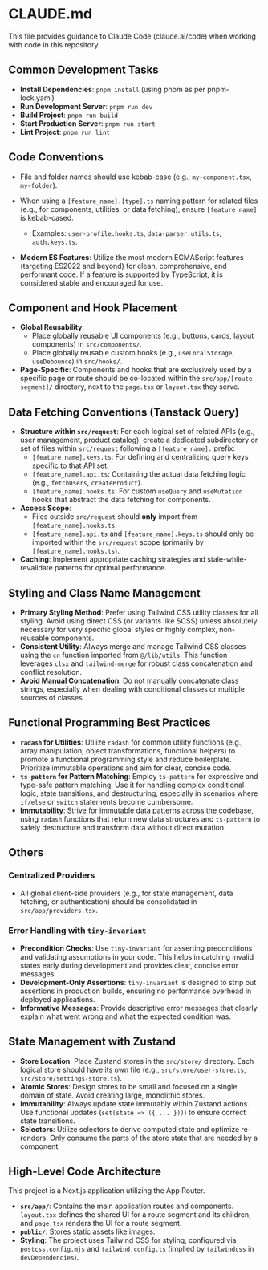 # CLAUDE.md

This file provides guidance to Claude Code (claude.ai/code) when working with code in this repository.

## Common Development Tasks

- **Install Dependencies**: `pnpm install` (using pnpm as per pnpm-lock.yaml)
- **Run Development Server**: `pnpm run dev`
- **Build Project**: `pnpm run build`
- **Start Production Server**: `pnpm run start`
- **Lint Project**: `pnpm run lint`

## Code Conventions

- File and folder names should use kebab-case (e.g., `my-component.tsx`, `my-folder`).
- When using a `[feature_name].[type].ts` naming pattern for related files (e.g., for components, utilities, or data fetching), ensure `[feature_name]` is kebab-cased.
    -   Examples: `user-profile.hooks.ts`, `data-parser.utils.ts`, `auth.keys.ts`.

-   **Modern ES Features**: Utilize the most modern ECMAScript features (targeting ES2022 and beyond) for clean, comprehensive, and performant code. If a feature is supported by TypeScript, it is considered stable and encouraged for use.

## Component and Hook Placement

-   **Global Reusability**:
    -   Place globally reusable UI components (e.g., buttons, cards, layout components) in `src/components/`.
    -   Place globally reusable custom hooks (e.g., `useLocalStorage`, `useDebounce`) in `src/hooks/`.
-   **Page-Specific**: Components and hooks that are exclusively used by a specific page or route should be co-located within the `src/app/[route-segment]/` directory, next to the `page.tsx` or `layout.tsx` they serve.

## Data Fetching Conventions (Tanstack Query)

-   **Structure within `src/request`**: For each logical set of related APIs (e.g., user management, product catalog), create a dedicated subdirectory or set of files within `src/request` following a `[feature_name].` prefix:
    -   `[feature_name].keys.ts`: For defining and centralizing query keys specific to that API set.
    -   `[feature_name].api.ts`: Containing the actual data fetching logic (e.g., `fetchUsers`, `createProduct`).
    -   `[feature_name].hooks.ts`: For custom `useQuery` and `useMutation` hooks that abstract the data fetching for components.
-   **Access Scope**:
    -   Files outside `src/request` should **only** import from `[feature_name].hooks.ts`.
    -   `[feature_name].api.ts` and `[feature_name].keys.ts` should only be imported within the `src/request` scope (primarily by `[feature_name].hooks.ts`).
-   **Caching**: Implement appropriate caching strategies and stale-while-revalidate patterns for optimal performance.

## Styling and Class Name Management

-   **Primary Styling Method**: Prefer using Tailwind CSS utility classes for all styling. Avoid using direct CSS (or variants like SCSS) unless absolutely necessary for very specific global styles or highly complex, non-reusable components.
-   **Consistent Utility**: Always merge and manage Tailwind CSS classes using the `cn` function imported from `@/lib/utils`. This function leverages `clsx` and `tailwind-merge` for robust class concatenation and conflict resolution.
-   **Avoid Manual Concatenation**: Do not manually concatenate class strings, especially when dealing with conditional classes or multiple sources of classes.

## Functional Programming Best Practices

-   **`radash` for Utilities**: Utilize `radash` for common utility functions (e.g., array manipulation, object transformations, functional helpers) to promote a functional programming style and reduce boilerplate. Prioritize immutable operations and aim for clear, concise code.
-   **`ts-pattern` for Pattern Matching**: Employ `ts-pattern` for expressive and type-safe pattern matching. Use it for handling complex conditional logic, state transitions, and destructuring, especially in scenarios where `if/else` or `switch` statements become cumbersome.
-   **Immutability**: Strive for immutable data patterns across the codebase, using `radash` functions that return new data structures and `ts-pattern` to safely destructure and transform data without direct mutation.

## Others

### Centralized Providers

-   All global client-side providers (e.g., for state management, data fetching, or authentication) should be consolidated in `src/app/providers.tsx`.

### Error Handling with `tiny-invariant`

-   **Precondition Checks**: Use `tiny-invariant` for asserting preconditions and validating assumptions in your code. This helps in catching invalid states early during development and provides clear, concise error messages.
-   **Development-Only Assertions**: `tiny-invariant` is designed to strip out assertions in production builds, ensuring no performance overhead in deployed applications.
-   **Informative Messages**: Provide descriptive error messages that clearly explain what went wrong and what the expected condition was.

## State Management with Zustand

-   **Store Location**: Place Zustand stores in the `src/store/` directory. Each logical store should have its own file (e.g., `src/store/user-store.ts`, `src/store/settings-store.ts`).
-   **Atomic Stores**: Design stores to be small and focused on a single domain of state. Avoid creating large, monolithic stores.
-   **Immutability**: Always update state immutably within Zustand actions. Use functional updates (`set(state => ({ ... }))`) to ensure correct state transitions.
-   **Selectors**: Utilize selectors to derive computed state and optimize re-renders. Only consume the parts of the store state that are needed by a component.

## High-Level Code Architecture

This project is a Next.js application utilizing the App Router.

- **`src/app/`**: Contains the main application routes and components. `layout.tsx` defines the shared UI for a route segment and its children, and `page.tsx` renders the UI for a route segment.
- **`public/`**: Stores static assets like images.
- **Styling**: The project uses Tailwind CSS for styling, configured via `postcss.config.mjs` and `tailwind.config.ts` (implied by `tailwindcss` in `devDependencies`).
